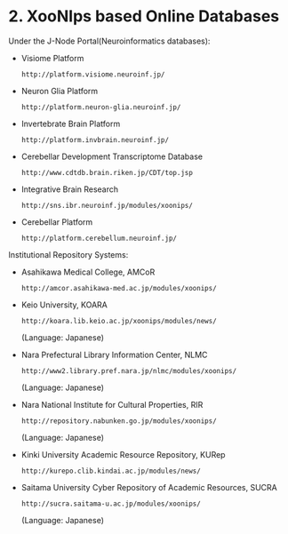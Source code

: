 # 2. XooNIps based Online Databases

Under the J-Node Portal\(Neuroinformatics databases\):

* Visiome Platform

  `http://platform.visiome.neuroinf.jp/`

* Neuron Glia Platform

  `http://platform.neuron-glia.neuroinf.jp/`

* Invertebrate Brain Platform

  `http://platform.invbrain.neuroinf.jp/`

* Cerebellar Development Transcriptome Database

  `http://www.cdtdb.brain.riken.jp/CDT/top.jsp`

* Integrative Brain Research

  `http://sns.ibr.neuroinf.jp/modules/xoonips/`

* Cerebellar Platform

  `http://platform.cerebellum.neuroinf.jp/`

Institutional Repository Systems:

* Asahikawa Medical College, AMCoR

  `http://amcor.asahikawa-med.ac.jp/modules/xoonips/`

* Keio University, KOARA

  `http://koara.lib.keio.ac.jp/xoonips/modules/news/`

  \(Language: Japanese\)

* Nara Prefectural Library Information Center, NLMC

  `http://www2.library.pref.nara.jp/nlmc/modules/xoonips/`

  \(Language: Japanese\)

* Nara National Institute for Cultural Properties, RIR

  `http://repository.nabunken.go.jp/modules/xoonips/`

  \(Language: Japanese\)

* Kinki University Academic Resource Repository, KURep

  `http://kurepo.clib.kindai.ac.jp/modules/news/`

* Saitama University Cyber Repository of Academic Resources, SUCRA

  `http://sucra.saitama-u.ac.jp/modules/xoonips/`

  \(Language: Japanese\)

